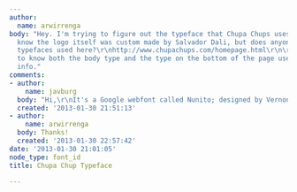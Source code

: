 ```yaml
---
author:
  name: arwirrenga
body: "Hey. I'm trying to figure out the typeface that Chupa Chups uses on their website/ads.\r\nI
  know the logo itself was custom made by Salvador Dali, but does anyone know the
  typefaces used here?\r\nhttp://www.chupachups.com/homepage.html\r\n\r\nI would like
  to know both the body type and the type on the bottom of the page used for contact
  info."
comments:
- author:
    name: javburg
  body: "Hi,\r\nIt's a Google webfont called Nunito; designed by Vernon Adams.\r\nhttp://goo.gl/STVJl"
  created: '2013-01-30 21:51:13'
- author:
    name: arwirrenga
  body: Thanks!
  created: '2013-01-30 22:57:42'
date: '2013-01-30 21:01:05'
node_type: font_id
title: Chupa Chup Typeface

---
```

